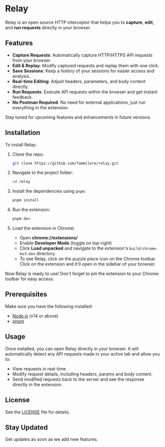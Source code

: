 # Relay

Relay is an open source HTTP interceptor that helps you to **capture**, **edit**, and **run requests** directly in your browser. 

## Features

- **Capture Requests**: Automatically capture HTTP/HTTPS API requests from your browser.
- **Edit & Replay**: Modify captured requests and replay them with one click.
- **Save Sessions**: Keep a history of your sessions for easier access and analysis.
- **Real-time Editing**: Adjust headers, parameters, and body content directly.
- **Run Requests**: Execute API requests within the browser and get instant feedback.
- **No Postman Required**: No need for external applications, just run everything in the extension.

Stay tuned for upcoming features and enhancements in future versions.

## Installation

To install Relay:

1. Clone the repo:
   ```bash
   git clone https://github.com/Tammilore/relay.git
   ```

2. Navigate to the project folder:
   ```bash
   cd relay
   ```

3. Install the dependencies using `pnpm`:
   ```bash
   pnpm install
   ```

4. Run the extension:
   ```bash
   pnpm dev
   ```

5. Load the extension in Chrome:
   - Open **chrome://extensions/**
   - Enable **Developer Mode** (toggle on top-right)
   - Click **Load unpacked** and navigate to the extension's `build/chrome-mv3-dev` directory.
   - To see Relay, click on the puzzle piece icon on the Chrome toolbar. Click on the extension and it'll open in the sidebar of your browser.

Now Relay is ready to use! Don't forget to pin the extension to your Chrome toolbar for easy access.

## Prerequisites

Make sure you have the following installed:

- [Node.js](https://nodejs.org/) (v14 or above)
- [pnpm](https://pnpm.io/installation) 

## Usage

Once installed, you can open Relay directly in your browser. It will automatically detect any API requests made in your active tab and allow you to:

- View requests in real-time.
- Modify request details, including headers, params and body content.
- Send modified requests back to the server and see the response directly in the extension.

## License

See the [LICENSE](LICENSE) file for details.

## Stay Updated

Get updates as soon as we add new features. 
